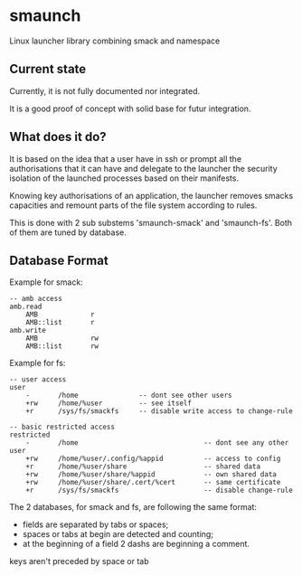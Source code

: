smaunch
=======

Linux launcher library combining smack and namespace

Current state
-------------

Currently, it is not fully documented nor integrated.

It is a good proof of concept with solid base for futur
integration.

What does it do?
----------------

It is based on the idea that a user have in ssh or prompt
all the authorisations that it can have and delegate
to the launcher the security isolation of the launched
processes based on their manifests.

Knowing key authorisations of an application,
the launcher removes smacks capacities and remount
parts of the file system according to rules.

This is done with 2 sub substems 'smaunch-smack' and
'smaunch-fs'. Both of them are tuned by database.

Database Format
---------------

Example for smack:
```
-- amb access
amb.read
	AMB				r
	AMB::list		r
amb.write
	AMB				rw
	AMB::list		rw
```

Example for fs:
```
-- user access
user
	-		/home				-- dont see other users
	+rw		/home/%user			-- see itself
	+r		/sys/fs/smackfs		-- disable write access to change-rule

-- basic restricted access
restricted
	-		/home								-- dont see any other user
	+rw		/home/%user/.config/%appid			-- access to config
	+r		/home/%user/share					-- shared data
	+rw		/home/%user/share/%appid			-- own shared data
	+rw		/home/%user/share/.cert/%cert		-- same certificate
	+r		/sys/fs/smackfs						-- disable change-rule
```


The 2 databases, for smack and fs, are following the
same format:

- fields are separated by tabs or spaces;
- spaces or tabs at begin are detected and counting;
- at the beginning of a field 2 dashs are beginning a comment.

keys aren't preceded by space or tab
